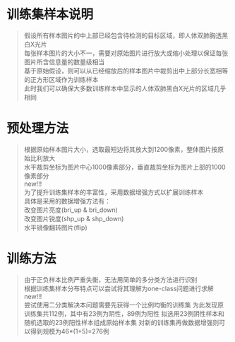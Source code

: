 # 训练集样本说明
> 假设所有样本图片的中上部已经包含待检测的目标区域，即人体双肺胸透黑白X光片    
> 每张样本图片的大小不一，需要对原始图片进行放大或缩小处理以保证每张图片所含信息量的数量级相当    
> 基于原始假设，则可以从已经缩放后的样本图片中裁剪出中上部分长宽相等的正方形区域作为训练样本    
> 此时我们可以确保大多数训练样本中显示的人体双肺黑白X光片的区域几乎相同

# 预处理方法
> 根据原始样本图片大小，选取最短边将其放大到1200像素，整体图片按原始比利放大    
> 水平裁剪坐标为图片中心1000像素部分，垂直裁剪坐标为图片上部的1000像素部分    
> new!!!    
> 为了提升训练集样本的丰富性，采用数据增强方式以扩展训练样本    
> 具体是采用的数据增强方法有：    
> 改变图片亮度(bri_up & bri_down)    
> 改变图片锐度(shp_up & shp_down)    
> 水平镜像翻转图片(flip)

# 训练方法
> 由于正负样本比例严重失衡，无法用简单的多分类方法进行识别    
> 根据训练集样本分布特点可以尝试将其理解为one-class问题进行求解    
> new!!!    
> 尝试使用二分类解决本问题需要先获得一个比例均衡的训练集
> 为此发现原训练集共112例，其中有23例为阴性，89例为阳性
> 拟选用23例阴性样本和随机选取的23例阳性样本组成原始样本集
> 对新的训练集再做数据增强则可以得到规模为46*(1+5)=276例